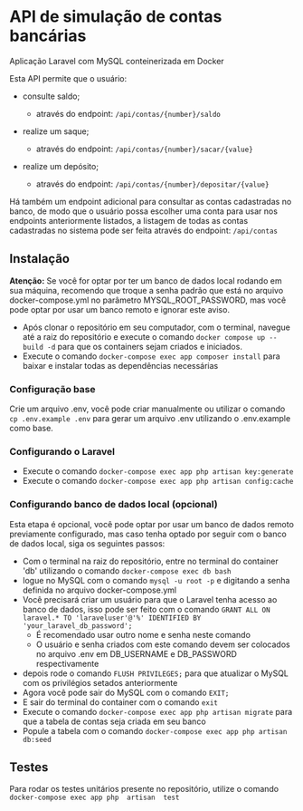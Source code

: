 
# API de simulação de contas bancárias

Aplicação Laravel com MySQL conteinerizada em Docker

Esta API permite que o usuário:
  
- consulte saldo;

	- através do endpoint: `/api/contas/{number}/saldo`

- realize um saque;

	- através do endpoint: `/api/contas/{number}/sacar/{value}`

- realize um depósito;

	- através do endpoint: `/api/contas/{number}/depositar/{value}`

 Há também um endpoint adicional para consultar as contas cadastradas no banco, de modo que o usuário possa escolher uma conta para usar nos endpoints anteriormente listados, a listagem de todas as contas cadastradas no sistema pode ser feita através do endpoint: `/api/contas`

## Instalação
**Atenção:** Se você for optar por ter um banco de dados local rodando em sua máquina, recomendo que troque a senha padrão que está no arquivo docker-compose.yml no parâmetro MYSQL_ROOT_PASSWORD, mas você pode optar por usar um banco remoto e ignorar este aviso.

 - Após clonar o repositório em seu computador, com o terminal, navegue até a raiz do repositório e execute o comando `docker compose up --build -d` para que os containers sejam criados e iniciados. 
 - Execute o comando `docker-compose exec app composer install` para  baixar e instalar todas as dependências necessárias

### Configuração base
Crie um arquivo .env, você pode criar manualmente ou utilizar o comando `cp .env.example .env` para gerar um arquivo .env utilizando o .env.example como base.

### Configurando o Laravel

 - Execute o comando `docker-compose exec app php artisan key:generate`
 - Execute o comando `docker-compose exec app php artisan config:cache`

### Configurando banco de dados local (opcional)
Esta etapa é opcional, você pode optar por usar um banco de dados remoto previamente configurado, mas caso tenha optado por seguir com o banco de dados local, siga os seguintes passos:

 - Com o terminal na raiz do repositório, entre no terminal do container 'db' utilizando o comando `docker-compose exec db bash`
 - logue no MySQL com o comando `mysql -u root -p` e digitando a senha definida no arquivo docker-compose.yml
 - Você precisará criar um usuário para que o Laravel tenha acesso ao banco de dados, isso pode ser feito com o comando `GRANT ALL ON laravel.* TO 'laraveluser'@'%' IDENTIFIED BY 'your_laravel_db_password';`
	 - É recomendado usar outro nome e senha neste comando
	 - O usuário e senha criados com este comando devem ser colocados no arquivo .env em DB_USERNAME e DB_PASSWORD respectivamente
 - depois rode o comando `FLUSH PRIVILEGES;` para que atualizar o MySQL com os privilégios setados anteriormente
 - Agora você pode sair do MySQL com o comando `EXIT;`
 - E sair do terminal do container com o comando `exit`
 - Execute o comando `docker-compose exec app php artisan migrate` para que a tabela de contas seja criada em seu banco
 - Popule a tabela com o comando  `docker-compose exec app php artisan db:seed`

## Testes 
Para rodar os testes unitários presente no repositório, utilize o comando `docker-compose exec app php  artisan  test`
